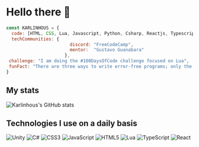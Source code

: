 # Hello there 🍷

```js
const KARLINHOUS = {
  code: [HTML, CSS, Lua, Javascript, Python, Csharp, Reactjs, Typescript],
  techCommunities: {
                        discord: "FreeCodeCamp",
                        mentor:  "Gustavo Guanabara"
                      },
 challenge: "I am doing the #100DaysOfCode challenge focused on Lua",
 funFact: "There are three ways to write error-free programs; only the fourth one works"
}
```
## My stats
![Karlinhous's GitHub stats](https://github-readme-stats.vercel.app/api?username=Karlinhous&show_icons=true&theme=react)
## Technologies I use on a daily basis
![Unity](https://img.shields.io/badge/unity-%23000000.svg?style=for-the-badge&logo=unity&logoColor=white)
![C#](https://img.shields.io/badge/c%23-%23239120.svg?style=for-the-badge&logo=c-sharp&logoColor=white)
![CSS3](https://img.shields.io/badge/css3-%231572B6.svg?style=for-the-badge&logo=css3&logoColor=white)
![JavaScript](https://img.shields.io/badge/javascript-%23323330.svg?style=for-the-badge&logo=javascript&logoColor=%23F7DF1E)
![HTML5](https://img.shields.io/badge/html5-%23E34F26.svg?style=for-the-badge&logo=html5&logoColor=white)
![Lua](https://img.shields.io/badge/lua-%232C2D72.svg?style=for-the-badge&logo=lua&logoColor=white)
![TypeScript](https://img.shields.io/badge/typescript-%23007ACC.svg?style=for-the-badge&logo=typescript&logoColor=white)
![React](https://img.shields.io/badge/react-%2320232a.svg?style=for-the-badge&logo=react&logoColor=%2361DAFB)
